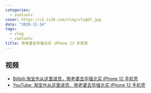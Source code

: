 ```yaml
---
categories:
  - zuoluotv
cover: https://c2.is26.com/vlog/vlog67.jpg
date: "2020-11-14"
tags:
  - vlog
  - zuoluotv
title: 带老婆去华强北买 iPhone 12 手机壳
---
```


## 视频

- [Bilibili:淘宝也从这里进货，带老婆去华强北买 iPhone 12 手机壳](https://www.bilibili.com/video/BV1qi4y1L7gi)
- [YouTube: 淘宝也从这里进货，带老婆去华强北买 iPhone 12 手机壳](https://www.youtube.com/watch?v=nUVYECHxDno)
